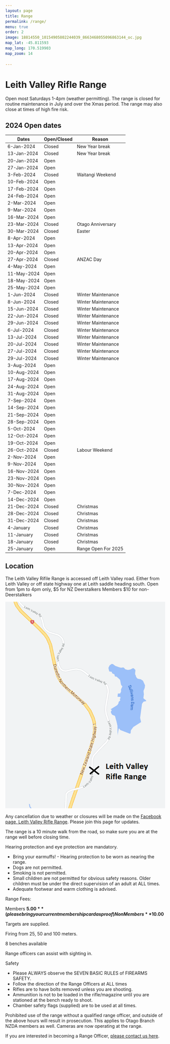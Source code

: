 ```yaml
---
layout: page
title: Range
permalink: /range/
menu: true
order: 2
image: 18814550_10154905802244039_8663468055096863144_oc.jpg
map_lat: -45.811593
map_long: 170.519903
map_zoom: 14

---
```


# Leith Valley Rifle Range


Open most Saturdays 1-4pm (weather permitting). The range is closed for routine maintenance in July and over the Xmas period. The range may also close at times of high fire risk. 

## 2024 Open dates

Dates       | Open/Closed | Reason              
----------- | ----------- | --------------------
6-Jan-2024  | Closed      | New Year break      
13-Jan-2024 | Closed      | New Year break      
20-Jan-2024 | Open        |                     
27-Jan-2024 | Open        |                     
3-Feb-2024  | Closed      | Waitangi Weekend            
10-Feb-2024 | Open        |                     
17-Feb-2024 | Open        |                     
24-Feb-2024 | Open        |                     
2-Mar-2024  | Open        |                     
9-Mar-2024  | Open        |                     
16-Mar-2024 | Open        |   
23-Mar-2024 | Closed      | Otago Anniversary                   
30-Mar-2024 | Closed      | Easter                    
8-Apr-2024  | Open        |               
13-Apr-2024 | Open        |                     
20-Apr-2024 | Open        |            
27-Apr-2024 | Closed      | ANZAC Day                    
4-May-2024  | Open        |                     
11-May-2024 | Open        |                     
18-May-2024 | Open        |                     
25-May-2024 | Open        |                     
1-Jun-2024  | Closed      | Winter Maintenance
8-Jun-2024  | Closed      | Winter Maintenance
15-Jun-2024 | Closed      | Winter Maintenance
22-Jun-2024 | Closed      | Winter Maintenance
29-Jun-2024 | Closed      | Winter Maintenance
6-Jul-2024  | Closed      | Winter Maintenance
13-Jul-2024 | Closed      | Winter Maintenance
20-Jul-2024 | Closed      | Winter Maintenance
27-Jul-2024 | Closed      | Winter Maintenance
29-Jul-2024 | Closed      | Winter Maintenance
3-Aug-2024  | Open        |                     
10-Aug-2024 | Open        |                     
17-Aug-2024 | Open        |                     
24-Aug-2024 | Open        |                     
31-Aug-2024 | Open        |                     
7-Sep-2024  | Open        |                     
14-Sep-2024 | Open        |                     
21-Sep-2024 | Open        |                     
28-Sep-2024 | Open        |                     
5-Oct-2024  | Open        |                     
12-Oct-2024 | Open        |                     
19-Oct-2024 | Open        |          
26-Oct-2024 | Closed      | Labour Weekend                     
2-Nov-2024  | Open        |                     
9-Nov-2024  | Open        |                     
16-Nov-2024 | Open        |                     
23-Nov-2024 | Open        |                     
30-Nov-2024 | Open        |                     
7-Dec-2024  | Open        |                     
14-Dec-2024 | Open        |            
21-Dec-2024 | Closed      | Christmas           
28-Dec-2024 | Closed      | Christmas           
31-Dec-2024 | Closed      | Christmas           
4-January   | Closed      | Christmas
11-January  | Closed      | Christmas
18-January  | Closed      | Christmas
25-January  | Open        | Range Open For 2025


## Location 

The Leith Valley Rifile Range is accessed off Leith Valley road. Either from Leith Valley or off state highway one at Leith saddle heading south. Open from 1pm to 4pm only, $5 for NZ Deerstalkers Members $10 for non-Deerstalkers							

![Leith Valley Range Location](assets/images/range-location.png)

Any cancellation due to weather or closures will be made on the [Facebook page, Leith Valley Rifle Range](https://www.facebook.com/groups/1195200207197835/). Please join this page for updates. 

The range is a 10 minute walk from the road, so make sure you are at the range well before closing time. 

Hearing protection and eye protection are mandatory. 
* Bring your earmuffs! - Hearing protection to be worn as nearing the range.
* Dogs are not permitted. 
* Smoking is not permitted. 
* Small children are not permitted for obvious safety reasons. Older children must be under the direct supervision of an adult at ALL times. 
* Adequate footwear and warm clothing is advised. 

Range Fees: 

Members **$5.00** (please bring your current membership card as proof) 
Non Members **$10.00**

Targets are supplied. 

Firing from 25, 50 and 100 meters. 

8 benches available 

Range officers can assist with sighting in. 

Safety 

* Please ALWAYS observe the SEVEN BASIC RULES of FIREARMS SAFETY. 
* Follow the direction of the Range Officers at ALL times 
* Rifles are to have bolts removed unless you are shooting. 
* Ammunition is not to be loaded in the rifle/magazine until you are stationed at the bench ready to shoot. 
* Chamber safety flags (supplied) are to be used at all times. 

Prohibited use of the range without a qualified range officer, and outside of the above hours will result in prosecution. This applies to Otago Branch NZDA members as well. Cameras are now operating at the range. 



If you are interested in becoming a Range Officer, [please contact us here](/contact-us/).
